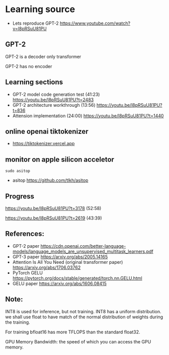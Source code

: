 # Learning source

* Lets reproduce GPT-2 https://www.youtube.com/watch?v=l8pRSuU81PU

## GPT-2

GPT-2 is a decoder only transformer

GPT-2 has no encoder

## Learning sections
* GPT-2 model code generation test (41:23) https://youtu.be/l8pRSuU81PU?t=2483
* GPT-2 architecture workthrough (13:56) https://youtu.be/l8pRSuU81PU?t=836
* Attension implementation (24:00) https://youtu.be/l8pRSuU81PU?t=1440

## online openai tiktokenizer
* https://tiktokenizer.vercel.app

## monitor on apple silicon acceletor
```shell
sudo asitop
```
* asitop https://github.com/tlkh/asitop

## Progress
https://youtu.be/l8pRSuU81PU?t=3178
(52:58)

https://youtu.be/l8pRSuU81PU?t=2619
(43:39)

## References:
* GPT-2 paper https://cdn.openai.com/better-language-models/language_models_are_unsupervised_multitask_learners.pdf
* GPT-3 paper https://arxiv.org/abs/2005.14165
* Attention Is All You Need (original transformer paper) https://arxiv.org/abs/1706.03762
* PyTorch GELU https://pytorch.org/docs/stable/generated/torch.nn.GELU.html
* GELU paper https://arxiv.org/abs/1606.08415

## Note:
INT8 is used for inference, but not training. INT8 has a uniform distribution. we shall use float to have match of the normal distribution of weights during the training.

For training bfloat16 has more TFLOPS than the standard float32.

GPU Memory Bandwidth: the speed of which you can access the GPU memory.






